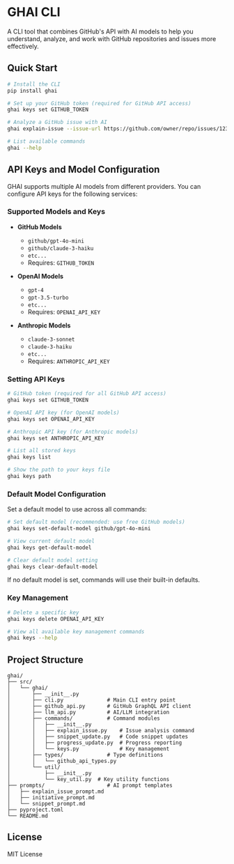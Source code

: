 # GHAI CLI

A CLI tool that combines GitHub's API with AI models to help you understand, analyze, and work with GitHub repositories and issues more effectively.

## Quick Start

```bash
# Install the CLI
pip install ghai

# Set up your GitHub token (required for GitHub API access)
ghai keys set GITHUB_TOKEN

# Analyze a GitHub issue with AI
ghai explain-issue --issue-url https://github.com/owner/repo/issues/123

# List available commands
ghai --help
```

## API Keys and Model Configuration

GHAI supports multiple AI models from different providers. You can configure API keys for the following services:

### Supported Models and Keys

- **GitHub Models**
  - `github/gpt-4o-mini`
  - `github/claude-3-haiku`
  - `etc...`
  - Requires: `GITHUB_TOKEN`

- **OpenAI Models**
  - `gpt-4`
  - `gpt-3.5-turbo`
  - `etc...`
  - Requires: `OPENAI_API_KEY`

- **Anthropic Models**
  - `claude-3-sonnet`
  - `claude-3-haiku`
  - `etc...`
  - Requires: `ANTHROPIC_API_KEY`

### Setting API Keys

```bash
# GitHub token (required for all GitHub API access)
ghai keys set GITHUB_TOKEN

# OpenAI API key (for OpenAI models)
ghai keys set OPENAI_API_KEY

# Anthropic API key (for Anthropic models)
ghai keys set ANTHROPIC_API_KEY

# List all stored keys
ghai keys list

# Show the path to your keys file
ghai keys path
```

### Default Model Configuration

Set a default model to use across all commands:

```bash
# Set default model (recommended: use free GitHub models)
ghai keys set-default-model github/gpt-4o-mini

# View current default model
ghai keys get-default-model

# Clear default model setting
ghai keys clear-default-model
```

If no default model is set, commands will use their built-in defaults.

### Key Management

```bash
# Delete a specific key
ghai keys delete OPENAI_API_KEY

# View all available key management commands
ghai keys --help
```

## Project Structure

```
ghai/
├── src/
│   └── ghai/
│       ├── __init__.py
│       ├── cli.py              # Main CLI entry point
│       ├── github_api.py       # GitHub GraphQL API client
│       ├── llm_api.py          # AI/LLM integration
│       ├── commands/           # Command modules
│       │   ├── __init__.py
│       │   ├── explain_issue.py    # Issue analysis command
│       │   ├── snippet_update.py   # Code snippet updates
│       │   ├── progress_update.py  # Progress reporting
│       │   └── keys.py             # Key management
│       ├── types/              # Type definitions
│       │   └── github_api_types.py
│       └── util/
│           ├── __init__.py
│           └── key_util.py  # Key utility functions
├── prompts/                    # AI prompt templates
│   ├── explain_issue_prompt.md
│   ├── initiative_prompt.md
│   └── snippet_prompt.md
├── pyproject.toml
└── README.md
```

## License

MIT License
